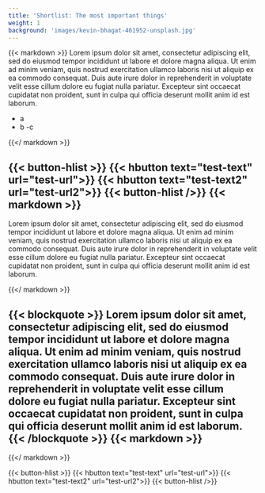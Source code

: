 ```yaml
---
title: 'Shortlist: The most important things'
weight: 1
background: 'images/kevin-bhagat-461952-unsplash.jpg'
---
```

{{< markdown >}}
Lorem ipsum dolor sit amet, consectetur adipiscing elit, sed do eiusmod tempor incididunt ut labore et dolore magna aliqua. Ut enim ad minim veniam, quis nostrud exercitation ullamco laboris nisi ut aliquip ex ea commodo consequat. Duis aute irure dolor in reprehenderit in voluptate velit esse cillum dolore eu fugiat nulla pariatur. Excepteur sint occaecat cupidatat non proident, sunt in culpa qui officia deserunt mollit anim id est laborum.

- a 
- b 
-c

{{</ markdown >}}

{{< button-hlist >}}
{{< hbutton text="test-text" url="test-url">}}
{{< hbutton text="test-text2" url="test-url2">}}
{{< button-hlist />}}
{{< markdown >}}
---

Lorem ipsum dolor sit amet, consectetur adipiscing elit, sed do eiusmod tempor incididunt ut labore et dolore magna aliqua. Ut enim ad minim veniam, quis nostrud exercitation ullamco laboris nisi ut aliquip ex ea commodo consequat. Duis aute irure dolor in reprehenderit in voluptate velit esse cillum dolore eu fugiat nulla pariatur. Excepteur sint occaecat cupidatat non proident, sunt in culpa qui officia deserunt mollit anim id est laborum.

{{</ markdown >}}

{{< blockquote >}}
Lorem ipsum dolor sit amet, consectetur adipiscing elit, sed do eiusmod tempor incididunt ut labore et dolore magna aliqua.
Ut enim ad minim veniam, quis nostrud exercitation ullamco laboris nisi ut aliquip ex ea commodo consequat. Duis aute irure dolor in reprehenderit in voluptate velit esse cillum dolore eu fugiat nulla pariatur. Excepteur sint occaecat cupidatat non proident, sunt in culpa qui officia deserunt mollit anim id est laborum.
{{< /blockquote >}}
{{< markdown >}}
---
{{</ markdown >}}

{{< button-hlist >}}
{{< hbutton text="test-text" url="test-url">}}
{{< hbutton text="test-text2" url="test-url2">}}
{{< button-hlist />}}



